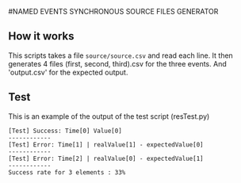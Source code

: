 #NAMED EVENTS SYNCHRONOUS SOURCE FILES GENERATOR

## How it works
This scripts takes a file `source/source.csv` and read each line.
It then generates 4 files (first, second, third).csv for the three events. And 'output.csv' for the expected output.


## Test

This is an example of the output of the test script (resTest.py)
```
[Test] Success: Time[0] Value[0]
------------
[Test] Error: Time[1] | realValue[1] - expectedValue[0]
------------
[Test] Error: Time[2] | realValue[0] - expectedValue[1]
------------
Success rate for 3 elements : 33%
```